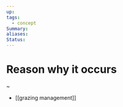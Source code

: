 ```yaml
---
up: 
tags:
  - concept
Summary: 
aliases: 
Status:
---
```


# Reason why it occurs
~ 
- [[grazing management]]